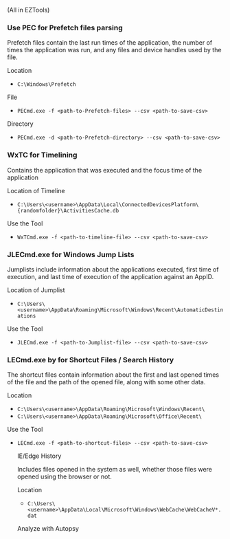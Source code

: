 (All in EZTools)
### Use PEC for Prefetch files parsing

Prefetch files contain the last run times of the application, the number of times the application was run, and any files and device handles used by the file.

Location
- `C:\Windows\Prefetch`

File
- `PECmd.exe -f <path-to-Prefetch-files> --csv <path-to-save-csv>`

Directory
- `PECmd.exe -d <path-to-Prefetch-directory> --csv <path-to-save-csv>`


### WxTC for Timelining

Contains the application that was executed and the focus time of the application

Location of Timeline 
- ``C:\Users\<username>\AppData\Local\ConnectedDevicesPlatform\{randomfolder}\ActivitiesCache.db``

Use the Tool
- `WxTCmd.exe -f <path-to-timeline-file> --csv <path-to-save-csv>`


### JLECmd.exe for Windows Jump Lists

Jumplists include information about the applications executed, first time of execution, and last time of execution of the application against an AppID.


Location of Jumplist
- `C:\Users\<username>\AppData\Roaming\Microsoft\Windows\Recent\AutomaticDestinations`

Use the Tool
- `JLECmd.exe -f <path-to-Jumplist-file> --csv <path-to-save-csv>`


### LECmd.exe by for Shortcut Files / Search History

The shortcut files contain information about the first and last opened times of the file and the path of the opened file, along with some other data.

Location
- `C:\Users\<username>\AppData\Roaming\Microsoft\Windows\Recent\`
- ``C:\Users\<username>\AppData\Roaming\Microsoft\Office\Recent\``

Use the Tool
- `LECmd.exe -f <path-to-shortcut-files> --csv <path-to-save-csv>`
	
	IE/Edge History

	Includes files opened in the system as well, whether those files were opened using the browser or not.

	Location
	- ``C:\Users\<username>\AppData\Local\Microsoft\Windows\WebCache\WebCacheV*.dat``
	
	Analyze with Autopsy